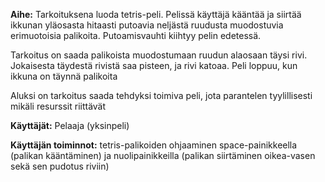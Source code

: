 **Aihe:** Tarkoituksena luoda tetris-peli. Pelissä käyttäjä kääntää ja siirtää ikkunan yläosasta hitaasti putoavia neljästä  ruudusta muodostuvia erimuotoisia palikoita. Putoamisvauhti kiihtyy pelin edetessä.

Tarkoitus on saada palikoista muodostumaan ruudun alaosaan täysi rivi. Jokaisesta täydestä rivistä saa pisteen, ja rivi katoaa. Peli loppuu, kun ikkuna on täynnä palikoita

Aluksi on tarkoitus saada tehdyksi toimiva peli, jota parantelen tyylillisesti mikäli resurssit riittävät

**Käyttäjät:** Pelaaja (yksinpeli)

**Käyttäjän toiminnot:** tetris-palikoiden ohjaaminen space-painikkeella (palikan kääntäminen) ja nuolipainikkeilla (palikan siirtäminen oikea-vasen sekä sen pudotus riviin) 
